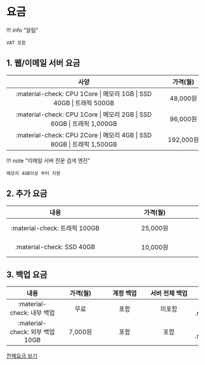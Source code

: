 # 요금

!!! info "알림"

	VAT 포함   

## 1. 웹/이메일 서버 요금

| <div style="width: 390px;">사양</div> | <div style="width: 100px;">가격(월)</div> | <div style="width: 100px;"></div> |
| :---: | :---: | ---: |
| :material-check: CPU 1Core \| 메모리 1GB \| SSD 40GB \| 트래픽 500GB | 48,000원 | [구매하기](#){ .md-button } |
| :material-check: CPU 1Core \| 메모리 2GB \| SSD 60GB \| 트래픽 1,000GB | 96,000원 | [구매하기](#){ .md-button } |
| :material-check: CPU 2Core \| 메모리 4GB \| SSD 80GB \| 트래픽 1,500GB | 192,000원 | [구매하기](#){ .md-button } |

!!! note "이메일 서버 전문 검색 엔진"

	메모리 4GB이상 부터 지원

## 2. 추가 요금

| <div style="width: 240px;">내용</div> | <div style="width: 250px;">가격(월)</div> | <div style="width: 100px;"></div> |
| :---: | :---: | ---: |
| :material-check: 트래픽 100GB | 25,000원 | [구매하기](#){ .md-button } |
| :material-check: SSD 40GB | 10,000원 | [구매하기](#){ .md-button } |

## 3. 백업 요금

| <div style="width: 120px;">내용</div> | <div style="width: 100px;">가격(월)</div> | <div style="width: 100px;">계정 백업</div> | <div style="width: 100px;">서버 전체 백업</div> | <div style="width: 100px;"></div> |
| :---: | :---: | :---: | :---: | ---: |
| :material-check: 내부 백업 | 무료 | 포함 | 미포함 | [구매하기](#){ .md-button } |
| :material-check: 외부 백업 10GB | 7,000원 | 포함 | 포함 | [구매하기](#){ .md-button } |

[전체요금 보기](price_more.md)